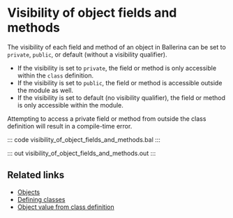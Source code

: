 # Visibility of object fields and methods

The visibility of each field and method of an object in Ballerina can be set to `private`, `public`, or default (without a visibility qualifier).

- If the visibility is set to `private`, the field or method is only accessible within the `class` definition.
- If the visibility is set to `public`, the field or method is accessible outside the module as well.
- If the visibility is set to default (no visibility qualifier), the field or method is only accessible within the module.

Attempting to access a private field or method from outside the class definition will result in a compile-time error.

::: code visibility_of_object_fields_and_methods.bal :::

::: out visibility_of_object_fields_and_methods.out :::

## Related links
- [Objects](/learn/by-example/objects/)
- [Defining classes](/learn/by-example/defining_classes/)
- [Object value from class definition](/learn/by-example/object_value_from_class_definition/)
